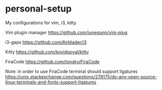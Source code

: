 # personal-setup
My configurations for vim, i3, kitty

Vim plugin manager https://github.com/junegunn/vim-plug

i3-gaps https://github.com/Airblader/i3

Kitty https://github.com/kovidgoyal/kitty

FiraCode https://github.com/tonsky/FiraCode

Note: in order to use FiraCode terminal should support ligatures https://unix.stackexchange.com/questions/278175/do-any-open-source-linux-terminals-and-fonts-support-ligatures
